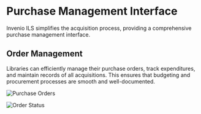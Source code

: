 # Purchase Management Interface

Invenio ILS simplifies the acquisition process, providing a comprehensive purchase management interface.

## Order Management

Libraries can efficiently manage their purchase orders, track expenditures, and maintain records of all acquisitions. This ensures that budgeting and procurement processes are smooth and well-documented.

![Purchase Orders](/assets/images/features/purchase-orders.png)

![Order Status](/assets/images/features/purchase-order-status.png)
